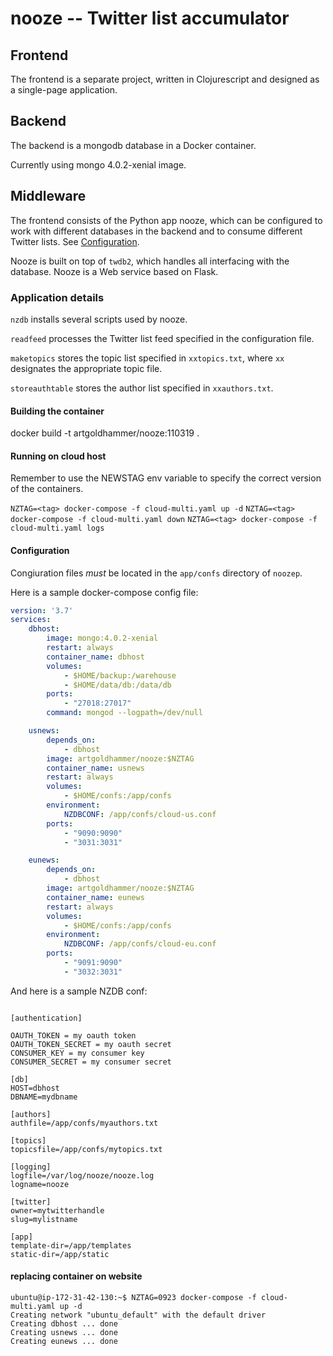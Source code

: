 # nooze -- Twitter list accumulator

## Frontend

The frontend is a separate project, written in Clojurescript and designed as a single-page application.

## Backend

The backend is a mongodb database in a Docker container.

Currently using mongo 4.0.2-xenial image.

## Middleware

The frontend consists of the Python app nooze, which can be configured to work with different databases in the backend and to consume different Twitter lists. See [Configuration](#configuration).

Nooze is built on top of ```twdb2```, which handles all interfacing with the database. Nooze is a Web service based on Flask.

### Application details

`nzdb` installs several scripts used by nooze.

`readfeed` processes the Twitter list feed specified in the configuration file.

`maketopics` stores the topic list specified in `xxtopics.txt`, where `xx` designates the appropriate topic file.

`storeauthtable` stores the author list specified in `xxauthors.txt`.

#### Building the container

docker build -t artgoldhammer/nooze:110319 .

#### Running on cloud host

Remember to use the NEWSTAG env variable to specify the correct version
of the containers.

`NZTAG=<tag> docker-compose -f cloud-multi.yaml up -d`
`NZTAG=<tag> docker-compose -f cloud-multi.yaml down`
`NZTAG=<tag> docker-compose -f cloud-multi.yaml logs`

#### Configuration

Congiuration files *must* be located in the `app/confs` directory of `noozep`.

Here is a sample docker-compose config file:

```yaml
version: '3.7'
services:
	dbhost:
		image: mongo:4.0.2-xenial
		restart: always
		container_name: dbhost
		volumes:
			- $HOME/backup:/warehouse
			- $HOME/data/db:/data/db
		ports:
			- "27018:27017"
		command: mongod --logpath=/dev/null

	usnews:
		depends_on:
			- dbhost
		image: artgoldhammer/nooze:$NZTAG
		container_name: usnews
		restart: always
		volumes:
			- $HOME/confs:/app/confs
		environment:
			NZDBCONF: /app/confs/cloud-us.conf
		ports:
			- "9090:9090"
			- "3031:3031"

	eunews:
		depends_on:
			- dbhost
		image: artgoldhammer/nooze:$NZTAG
		container_name: eunews
		restart: always
		volumes:
			- $HOME/confs:/app/confs
		environment:
			NZDBCONF: /app/confs/cloud-eu.conf
		ports:
			- "9091:9090"
			- "3032:3031"
```

And here is a sample NZDB conf:

```

[authentication]

OAUTH_TOKEN = my oauth token
OAUTH_TOKEN_SECRET = my oauth secret
CONSUMER_KEY = my consumer key
CONSUMER_SECRET = my consumer secret

[db]
HOST=dbhost
DBNAME=mydbname

[authors]
authfile=/app/confs/myauthors.txt

[topics]
topicsfile=/app/confs/mytopics.txt

[logging]
logfile=/var/log/nooze/nooze.log
logname=nooze

[twitter]
owner=mytwitterhandle
slug=mylistname

[app]
template-dir=/app/templates
static-dir=/app/static
```

#### replacing container on website

```
ubuntu@ip-172-31-42-130:~$ NZTAG=0923 docker-compose -f cloud-multi.yaml up -d
Creating network "ubuntu_default" with the default driver
Creating dbhost ... done
Creating usnews ... done
Creating eunews ... done
```
